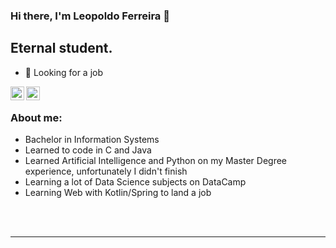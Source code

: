 ### Hi there, I'm Leopoldo Ferreira 👋 

## Eternal student.

- :eyes: Looking for a job

[<img align="left" alt="leopoldoferreira | LinkedIn" width="22px" src="https://cdn-icons-png.flaticon.com/512/174/174857.png" />][linkedin]
[<img align="left" alt="leopoldoferreira | DataCamp" width="22px" src="https://www.datacamp.com/datacamp-sq.png?v=20102020" />][datacamp]

<br />

### About me:

- Bachelor in Information Systems
- Learned to code in C and Java
- Learned Artificial Intelligence and Python on my Master Degree experience, unfortunately I didn't finish
- Learning a lot of Data Science subjects on DataCamp
- Learning Web with Kotlin/Spring to land a job

<br />
<br />

---
[linkedin]: https://linkedin.com/in/leopoldo-ferreira
[datacamp]: https://www.datacamp.com/profile/leopoldoferreira
